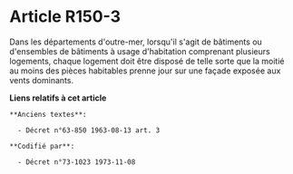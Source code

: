 # Article R150-3

Dans les départements d'outre-mer, lorsqu'il s'agit de bâtiments ou d'ensembles de bâtiments à usage d'habitation comprenant
plusieurs logements, chaque logement doit être disposé de telle sorte que la moitié au moins des pièces habitables prenne
jour sur une façade exposée aux vents dominants.

**Liens relatifs à cet article**

	**Anciens textes**:

	  - Décret n°63-850 1963-08-13 art. 3

	**Codifié par**:

	  - Décret n°73-1023 1973-11-08
